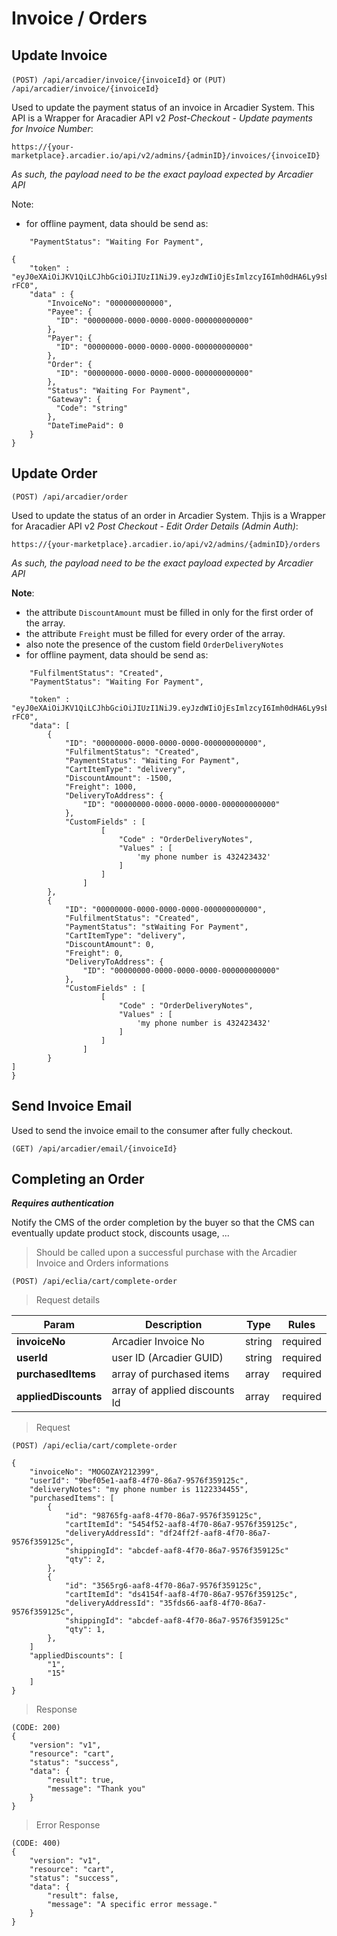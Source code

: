 # Invoice / Orders

## Update Invoice

`(POST) /api/arcadier/invoice/{invoiceId}`
or
`(PUT) /api/arcadier/invoice/{invoiceId}`

Used to update the payment status of an invoice in Arcadier System.
This API is a Wrapper for Aracadier API v2 *Post-Checkout - Update payments for Invoice Number*:

`https://{your-marketplace}.arcadier.io/api/v2/admins/{adminID}/invoices/{invoiceID}`

*As such, the payload need to be the exact payload expected by Arcadier API*

Note:
- for offline payment, data should be send as:

```
    "PaymentStatus": "Waiting For Payment",
```


```
{
    "token" : "eyJ0eXAiOiJKV1QiLCJhbGciOiJIUzI1NiJ9.eyJzdWIiOjEsImlzcyI6Imh0dHA6Ly9sb2NhbGhvc3Qvdm9pbGFhaC9zY2hlZHVsZXIvcHJvamVjdC9hcGkvYXV0aC9nZW5lcmF0ZV90b2tlbiIsImlhdCI6MTUzNDgzNzQyNCwiZXhwIjoxNTM0ODQ0NjI0LCJuYmYiOjE1MzQ4Mzc0MjQsImp0aSI6InhMNFJQMnpBd1MwTDZzVDgifQ.TsM3r14zt3ElV8hE9CGVzL5Lwi6FCIa9ceAxC7-rFC0",
    "data" : {
        "InvoiceNo": "000000000000",
        "Payee": {
          "ID": "00000000-0000-0000-0000-000000000000"
        },
        "Payer": {
          "ID": "00000000-0000-0000-0000-000000000000"
        },
        "Order": {
          "ID": "00000000-0000-0000-0000-000000000000"
        },
        "Status": "Waiting For Payment",
        "Gateway": {
          "Code": "string"
        },
        "DateTimePaid": 0
    }
}
```

## Update Order

`(POST) /api/arcadier/order`

Used to update the status of an order in Arcadier System.
Thjis is a Wrapper for Aracadier API v2 *Post Checkout - Edit Order Details (Admin Auth)*:

`https://{your-marketplace}.arcadier.io/api/v2/admins/{adminID}/orders`

*As such, the payload need to be the exact payload expected by Arcadier API*


**Note**:
- the attribute `DiscountAmount` must be filled in only for the first order of the array.
- the attribute `Freight` must be filled for every order of the array.
- also note the presence of the custom field `OrderDeliveryNotes`
- for offline payment, data should be send as:

```
    "FulfilmentStatus": "Created",
    "PaymentStatus": "Waiting For Payment",
```

```
    "token" : "eyJ0eXAiOiJKV1QiLCJhbGciOiJIUzI1NiJ9.eyJzdWIiOjEsImlzcyI6Imh0dHA6Ly9sb2NhbGhvc3Qvdm9pbGFhaC9zY2hlZHVsZXIvcHJvamVjdC9hcGkvYXV0aC9nZW5lcmF0ZV90b2tlbiIsImlhdCI6MTUzNDgzNzQyNCwiZXhwIjoxNTM0ODQ0NjI0LCJuYmYiOjE1MzQ4Mzc0MjQsImp0aSI6InhMNFJQMnpBd1MwTDZzVDgifQ.TsM3r14zt3ElV8hE9CGVzL5Lwi6FCIa9ceAxC7-rFC0",
    "data": [
        {
            "ID": "00000000-0000-0000-0000-000000000000",
            "FulfilmentStatus": "Created",
            "PaymentStatus": "Waiting For Payment",
            "CartItemType": "delivery",
            "DiscountAmount": -1500,
            "Freight": 1000,
            "DeliveryToAddress": {
                "ID": "00000000-0000-0000-0000-000000000000"
            },
            "CustomFields" : [
                    [
                        "Code" : "OrderDeliveryNotes",
                        "Values" : [
                            'my phone number is 432423432'
                        ]
                    ]
                ]
        },
        {
            "ID": "00000000-0000-0000-0000-000000000000",
            "FulfilmentStatus": "Created",
            "PaymentStatus": "stWaiting For Payment",
            "CartItemType": "delivery",
            "DiscountAmount": 0,
            "Freight": 0,
            "DeliveryToAddress": {
                "ID": "00000000-0000-0000-0000-000000000000"
            },
            "CustomFields" : [
                    [
                        "Code" : "OrderDeliveryNotes",
                        "Values" : [
                            'my phone number is 432423432'
                        ]
                    ]
                ]
        }
]
}
```



## Send Invoice Email

Used to send the invoice email to the consumer after fully checkout.

`(GET) /api/arcadier/email/{invoiceId}`


## Completing an Order

_**Requires authentication**_

Notify the CMS of the order completion by the buyer so that the CMS can eventually update product stock, discounts usage, ...

> Should be called upon a successful purchase with the Arcadier Invoice and Orders informations



`(POST) /api/eclia/cart/complete-order`

> Request details

| Param                 | Description                       | Type      | Rules     |
|-----------------------|-----------------------------------|-----------|-----------|
| **invoiceNo**         | Arcadier Invoice No               | string    | required  |
| **userId**            | user ID (Arcadier GUID)           | string    | required  |
| **purchasedItems**    | array of purchased items          | array     | required  |
| **appliedDiscounts**  | array of applied discounts Id     | array     | required  |


> Request

`(POST) /api/eclia/cart/complete-order`

```
{
    "invoiceNo": "MOGOZAY212399",
    "userId": "9bef05e1-aaf8-4f70-86a7-9576f359125c",
    "deliveryNotes": "my phone number is 1122334455",
    "purchasedItems": [
        {
            "id": "98765fg-aaf8-4f70-86a7-9576f359125c",
            "cartItemId": "5454f52-aaf8-4f70-86a7-9576f359125c",
            "deliveryAddressId": "df24ff2f-aaf8-4f70-86a7-9576f359125c",
            "shippingId": "abcdef-aaf8-4f70-86a7-9576f359125c"
            "qty": 2,
        },
        {
            "id": "3565rg6-aaf8-4f70-86a7-9576f359125c",
            "cartItemId": "ds4154f-aaf8-4f70-86a7-9576f359125c",
            "deliveryAddressId": "35fds66-aaf8-4f70-86a7-9576f359125c",
            "shippingId": "abcdef-aaf8-4f70-86a7-9576f359125c"
            "qty": 1,
        },
    ]
    "appliedDiscounts": [
        "1",
        "15"
    ]
}
```


 > Response

```
(CODE: 200)
{
    "version": "v1",
    "resource": "cart",
    "status": "success",
    "data": {
        "result": true,
        "message": "Thank you"
    }
}
```

 > Error Response

```
(CODE: 400)
{
    "version": "v1",
    "resource": "cart",
    "status": "success",
    "data": {
        "result": false,
        "message": "A specific error message."
    }
}
```
